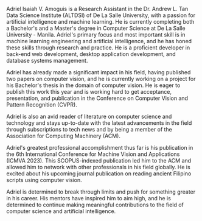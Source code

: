 Adriel Isaiah V. Amoguis is a Research Assistant in the Dr. Andrew L. Tan Data Science Institute (ALTDSI) of De La Salle University, with a passion for artificial intelligence and machine learning. He is currently completing both a Bachelor's and a Master's degree in Computer Science at De La Salle University - Manila. Adriel's primary focus and most important skill is in machine learning engineering and artificial intelligence, and he has honed these skills through research and practice. He is a proficient developer in back-end web development, desktop application development, and database systems management.

Adriel has already made a significant impact in his field, having published two papers on computer vision, and he is currently working on a project for his Bachelor's thesis in the domain of computer vision. He is eager to publish this work this year and is working hard to get acceptance, presentation, and publication in the Conference on Computer Vision and Pattern Recognition (CVPR).

Adriel is also an avid reader of literature on computer science and technology and stays up-to-date with the latest advancements in the field through subscriptions to tech news and by being a member of the Association for Computing Machinery (ACM).

Adriel's greatest professional accomplishment thus far is his publication in the 6th International Conference for Machine Vision and Applications (ICMVA 2023). This SCOPUS-indexed publication led him to the ACM and allowed him to network with other professionals in his field globally. He is excited about his upcoming journal publication on reading ancient Filipino scripts using computer vision.

Adriel is determined to break through limits and push for something greater in his career. His mentors have inspired him to aim high, and he is determined to continue making meaningful contributions to the field of computer science and artificial intelligence.
